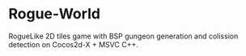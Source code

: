 # Rogue-World
RogueLike 2D tiles game with BSP gungeon generation and colission detection on Cocos2d-X + MSVC C++.
